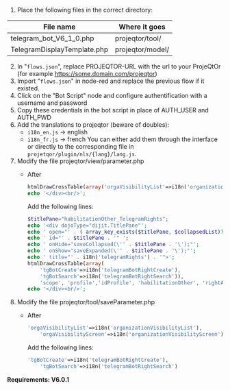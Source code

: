 1. Place the following files in the correct directory:

File name                   | Where it goes
--------------------------- | -----------------
telegram_bot_V6_1_0.php     | projeqtor/tool/
TelegramDisplayTemplate.php | projeqtor/model/


2. In "`flows.json`", replace PROJEQTOR-URL with the url to your ProjeQtOr (for example https://some.domain.com/projeqtor)
3. Import "`flows.json`" in node-red and replace the previous flow if it existed.
4. Click on the "Bot Script" node and configure authentification with a username and password
5. Copy these credentials in the bot script in place of AUTH_USER and AUTH_PWD
6. Add the translations to projeqtor (beware of doubles):
   - `i18n_en.js` -> english
   - `i18n_fr.js` -> french
   You can either add them through the interface or directly to the corresponding file in `projetqor/plugin/nls/{lang}/lang.js`.
7. Modify the file projeqtor/view/parameter.php
   - After
      ```php
      htmlDrawCrossTable(array('orgaVisibilityList'=>i18n('organizationVisibilityList'),'orgaVisibilityScreen'=>i18n('organizationVisibilityScreen')), 'scope', 'profile', 'idProfile', 'habilitationOther', 'rightAccess', 'list', 'listOrgaSubOrga') ;
      echo '</div><br/>';
      ```

     Add the following lines:
      ```php
      $titlePane="habilitationOther_TelegramRights";
      echo '<div dojoType="dijit.TitlePane"';
      echo ' open="' . ( array_key_exists($titlePane, $collapsedList)?'false':'true') . '"';
      echo ' id="' . $titlePane . '" ';
      echo ' onHide="saveCollapsed(\'' . $titlePane . '\');"';
      echo ' onShow="saveExpanded(\'' . $titlePane . '\');"';
      echo ' title="' . i18n('telegramRights') . '">';
      htmlDrawCrossTable(array(
          'tgBotCreate'=>i18n('telegramBotRightCreate'),
          'tgBotSearch'=>i18n('telegramBotRightSearch')),
          'scope', 'profile','idProfile', 'habilitationOther', 'rightAccess', 'list', 'listYesNo') ;
      echo '</div><br/>';
      ```
8. Modify the file projeqtor/tool/saveParameter.php
   - After
      ```php
      'orgaVisibilityList'=>i18n('organizationVisibilityList'),
          'orgaVisibilityScreen'=>i18n('organizationVisibilityScreen'),
      ```

     Add the following lines:
      ```php
      'tgBotCreate'=>i18n('telegramBotRightCreate'),
          'tgBotSearch'=>i18n('telegramBotRightSearch')
      ```

**Requirements: V6.0.1**

